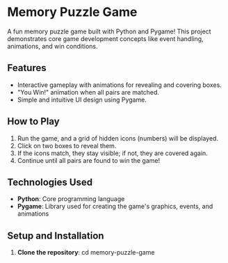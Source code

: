 # Memory Puzzle Game

A fun memory puzzle game built with Python and Pygame! This project demonstrates core game development concepts like event handling, animations, and win conditions.

## Features
- Interactive gameplay with animations for revealing and covering boxes.
- "You Win!" animation when all pairs are matched.
- Simple and intuitive UI design using Pygame.

## How to Play
1. Run the game, and a grid of hidden icons (numbers) will be displayed.
2. Click on two boxes to reveal them.
3. If the icons match, they stay visible; if not, they are covered again.
4. Continue until all pairs are found to win the game!

## Technologies Used
- **Python**: Core programming language
- **Pygame**: Library used for creating the game's graphics, events, and animations

## Setup and Installation
1. **Clone the repository**:
   cd memory-puzzle-game
